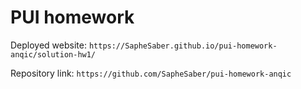 # PUI homework

Deployed website: `https://SapheSaber.github.io/pui-homework-anqic/solution-hw1/`

Repository link: `https://github.com/SapheSaber/pui-homework-anqic`
